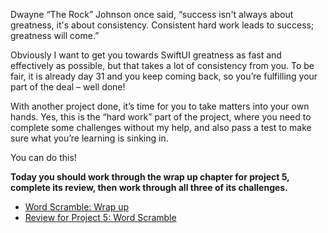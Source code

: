 Dwayne “The Rock” Johnson once said, “success isn't always about greatness, it's about consistency. Consistent hard work leads to success; greatness will come.”

Obviously I want to get you towards SwiftUI greatness as fast and effectively as possible, but that takes a lot of consistency from you. To be fair, it is already day 31 and you keep coming back, so you’re fulfilling your part of the deal – well done!

With another project done, it’s time for you to take matters into your own hands. Yes, this is the “hard work” part of the project, where you need to complete some challenges without my help, and also pass a test to make sure what you’re learning is sinking in.

You can do this!

**Today you should work through the wrap up chapter for project 5, complete its review, then work through all three of its challenges.**

- [Word Scramble: Wrap up](https://www.hackingwithswift.com/books/ios-swiftui/word-scramble-wrap-up)
- [Review for Project 5: Word Scramble](https://www.hackingwithswift.com/review/ios-swiftui/word-scramble)